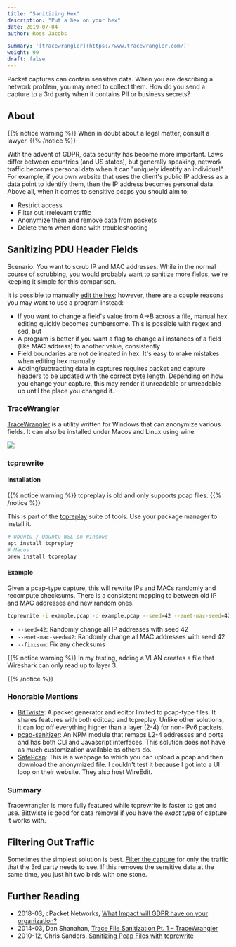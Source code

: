 ```yaml
---
title: "Sanitizing Hex"
description: "Put a hex on your hex"
date: 2019-07-04
author: Ross Jacobs

summary: '[tracewrangler](https://www.tracewrangler.com/)'
weight: 99
draft: false
---
```


Packet captures can contain sensitive data.
When you are describing a network problem, you may need to collect them.
How do you send a capture to a 3rd party when it contains PII or business secrets?

## About

{{% notice warning %}}
When in doubt about a legal matter, consult a lawyer.
{{% /notice %}}

With the advent of GDPR, data security has become more important.
Laws differ between countries (and US states), but generally speaking, network traffic becomes personal data
when it can "uniquely identify an individual". For example, if you own website that uses the client's public IP address as a data point to identify them, then the IP address becomes personal data. Above all, when it comes to sensitive pcaps you should aim to:

* Restrict access
* Filter out irrelevant traffic
* Anonymize them and remove data from packets
* Delete them when done with troubleshooting

## Sanitizing PDU Header Fields

Scenario: You want to scrub IP and MAC addresses. While in the normal course of scrubbing, you would probably want to sanitize more fields, we're keeping it simple for this comparison.

It is possible to manually [edit the hex](/edit/hex_editing); however, there are a couple reasons you may want to use a program instead:

* If you want to change a field's value from A->B across a file, manual hex editing quickly becomes cumbersome. This is possible with regex and sed, but
* A program is better if you want a flag to change all instances of a field (like MAC address) to another value, consistently
* Field boundaries are not delineated in hex. It's easy to make mistakes when editing hex manually
* Adding/subtracting data in captures requires packet and capture headers to be updated with the correct byte length.
  Depending on how you change your capture, this may render it unreadable or unreadable up until the place you changed it.

### TraceWrangler

[TraceWrangler](https://www.tracewrangler.com/) is a utility written for Windows that can anonymize various fields. It can also
be installed under Macos and Linux using wine.

![](https://www.tracewrangler.com/images/TeaserMain.png)

### tcprewrite

#### Installation

{{% notice warning %}}
tcpreplay is old and only supports pcap files.
{{% /notice %}}

This is part of the [tcpreplay](https://tcpreplay.appneta.com/) suite of tools.
Use your package manager to install it.

```sh
# Ubuntu / Ubuntu WSL on Windows
apt install tcpreplay
# Macos
brew install tcpreplay
```

#### Example

Given a pcap-type capture, this will rewrite IPs and MACs randomly and recompute checksums.
There is a consistent mapping to between old IP and MAC addresses and new random ones.

```sh
tcprewrite -i example.pcap -o example.pcap --seed=42 --enet-mac-seed=42 --fixcsum
```

* `--seed=42`: Randomly change all IP addresses with seed 42
* `--enet-mac-seed=42`: Randomly change all MAC addresses with seed 42
* `--fixcsum`: Fix any checksums

{{% notice warning %}}
In my testing, adding a VLAN creates a file that Wireshark can only read up to layer 3.
<!-- Adding a vlan requires 4 options: tcprewrite <...> --enet-vlan=add --enet-vlan-tag=42 --enet-vlan-pri=0 --enet-vlan-cfi=0 -->
{{% /notice %}}

### Honorable Mentions

* [BitTwiste](http://bittwist.sourceforge.net/): A packet generator and editor limited to pcap-type files. It shares features with both editcap and tcpreplay. Unlike other solutions, it can lop off everything higher than a layer (2-4) for non-IPv6 packets.
* [pcap-sanitizer](https://www.npmjs.com/package/pcap-sanitizer): An NPM module that remaps L2-4 addresses and ports and has both CLI and Javascript interfaces. This solution does not have as much customization available as others do.
* [SafePcap](https://omnipacket.com/safepcap): This is a webpage to which you can upload a pcap and then download the anonymized file. I couldn't test it because I got into a UI loop on their website. They also host WireEdit.

### Summary

Tracewrangler is more fully featured while tcprewrite is faster to get and use. Bittwiste is good for data removal if you have the *exact* type of capture it works with.

## Filtering Out Traffic

Sometimes the simplest solution is best. [Filter the capture](http://localhost:1313/communicate/#filter-for-relevant-traffic) for only the traffic that the 3rd party needs to see. If this removes the sensitive data at the same time, you just hit two birds with one stone.

## Further Reading

* 2018-03, cPacket Networks, [What Impact will GDPR have on your organization?](https://www.cpacket.com/blog/gdpr/)
* 2014-03, Dan Shanahan, [Trace File Sanitization Pt. 1 – TraceWrangler](http://www.thevisiblenetwork.com/2014/03/22/trace-file-sanitization-pt-1-tracewrangler/)
* 2010-12, Chris Sanders, [Sanitizing Pcap Files with tcprewrite](https://chrissanders.org/2010/12/sanitizing-pcap-files-for-public-distrubution/)

